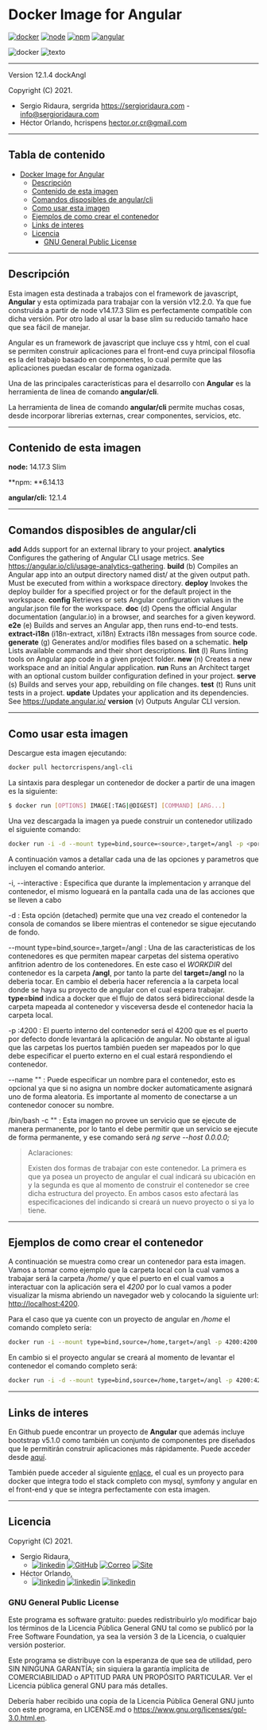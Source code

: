 # Docker Image for Angular

[![docker](https://img.shields.io/badge/Docker-19.03.8-informational?style=plastic&logo=docker)](https://www.docker.com/) [![node](https://img.shields.io/badge/Node-14.17.3:Slim-success?style=plastic&logo=node.js)](https://nodejs.org/es/) [![npm](https://img.shields.io/badge/npm-6.14.13-cb3837?style=plastic&logo=npm)](https://www.npmjs.com/)  [![angular](https://img.shields.io/badge/Angular/cli-12.1.4-cb3837?style=plastic&logo=AngularJS)](https://angular.io/cli)



![docker](img/docker.svg) ![texto](img/texto.svg)

------

Version 12.1.4 dockAngl

Copyright (C) 2021.

- Sergio Ridaura, sergrida
  https://sergioridaura.com - [info@sergioridaura.com](mailto:info@sergioridaura.com)
- Héctor Orlando, hcrispens
  [hector.or.cr@gmail.com](mailto:hector.or.cr@gmail.com)

------



## Tabla de contenido

- [Docker Image for Angular](#docker-image-for-angular)
  - [Descripción](#descripción)
  - [Contenido de esta imagen](#contenido-de-esta-imagen)
  - [Comandos disposibles de angular/cli](#comandos-disposibles-de-angularcli)
  - [Como usar esta imagen](#como-usar-esta-imagen)
  - [Ejemplos de como crear el contenedor](#ejemplos-de-como-crear-el-contenedor)
  - [Links de interes](#links-de-interes)
  - [Licencia](#licencia)
    - [GNU General Public License](#gnu-general-public-license)

------




## Descripción

Esta imagen esta destinada a trabajos con el framework de javascript, **Angular** y esta optimizada para trabajar con la versión v12.2.0. Ya que fue construida a partir de node v14.17.3 Slim es perfectamente compatible con dicha versión. Por otro lado al usar la base slim su reducido tamaño hace que sea fácil de manejar.

Angular es un framework de javascript que incluye css y html, con el cual se permiten construir aplicaciones para el front-end cuya principal filosofia es la del trabajo basado en componentes, lo cual permite que las aplicaciones puedan escalar de forma oganizada.

Una de las principales características para el desarrollo con **Angular** es la herramienta de linea de comando **angular/cli**.

La herramienta de linea de comando **angular/cli** permite muchas cosas, desde incorporar librerias externas, crear componentes, servicios, etc. 

------



## Contenido de esta imagen

**node:** 14.17.3 Slim

**npm: **6.14.13

**angular/cli:** 12.1.4

------



## Comandos disposibles de angular/cli

  **add** Adds support for an external library to your project.
  **analytics** Configures the gathering of Angular CLI usage metrics. See https://angular.io/cli/usage-analytics-gathering.
  **build** (b) Compiles an Angular app into an output directory named dist/ at the given output path. Must be executed from within a workspace directory.
  **deploy** Invokes the deploy builder for a specified project or for the default project in the workspace.
  **config** Retrieves or sets Angular configuration values in the angular.json file for the workspace.
  **doc** (d) Opens the official Angular documentation (angular.io) in a browser, and searches for a given keyword.
  **e2e** (e) Builds and serves an Angular app, then runs end-to-end tests.
  **extract-i18n** (i18n-extract, xi18n) Extracts i18n messages from source code.
  **generate** (g) Generates and/or modifies files based on a schematic.
  **help** Lists available commands and their short descriptions.
  **lint** (l) Runs linting tools on Angular app code in a given project folder.
  **new** (n) Creates a new workspace and an initial Angular application.
  **run** Runs an Architect target with an optional custom builder configuration defined in your project.
  **serve** (s) Builds and serves your app, rebuilding on file changes.
  **test** (t) Runs unit tests in a project.
  **update** Updates your application and its dependencies. See https://update.angular.io/
  **version** (v) Outputs Angular CLI version.

------



## Como usar esta imagen

Descargue esta imagen ejecutando:

```bash
docker pull hectorcrispens/angl-cli
```

La sintaxis para desplegar un contenedor de docker a partir de una imagen es la siguiente:

```bash
$ docker run [OPTIONS] IMAGE[:TAG|@DIGEST] [COMMAND] [ARG...]
```

Una vez descargada la imagen ya puede construir un contenedor utilizado el siguiente comando:

```bash
docker run -i -d --mount type=bind,source=<source>,target=/angl -p <port>:4200 --name "<name>" angl-cli /bin/bash -c "<command>";
```

A continuación vamos a detallar cada una de las opciones y parametros que incluyen el comando anterior.

-i, --interactive : Especifica que durante la implementacion y arranque del contenedor, el mismo logueará en la pantalla cada una de las acciones que se lleven a cabo

-d : Esta opción (detached) permite que una vez creado el contenedor la consola de comandos se libere mientras el contenedor se sigue ejecutando de fondo.

--mount type=bind,source=<source>,target=/angl : Una de las caracteristicas de los contenedores es que permiten mapear carpetas del sistema operativo anfitrion adentro de los contenedores. En este caso el *WORKDIR* del contenedor es la carpeta **/angl**, por tanto la parte del **target=/angl** no la deberia tocar. En cambio el <source> deberia hacer referencia a la carpeta local donde se haya su proyecto de angular con el cual espera trabajar. **type=bind** indica a docker que el flujo de datos será bidireccional desde la carpeta mapeada al contenedor y visceversa desde el contenedor hacia la carpeta local.

-p <port>:4200 :  El puerto interno del contenedor será el 4200 que es el puerto por defecto donde levantará la aplicación de angular. No obstante al igual que las carpetas los puertos también pueden ser mapeados por lo que debe especificar el puerto externo en el cual estará respondiendo el contenedor.

--name "<name>" : Puede especificar un nombre para el contenedor, esto es opcional ya que si no asigna un nombre docker automaticamente asignará uno de forma aleatoria. Es importante al momento de conectarse a un contenedor conocer su nombre.

/bin/bash -c "<command>" : Esta imagen no provee un servicio que se ejecute de manera permanente, por lo tanto el <command> debe permitir que un servicio se ejecute de forma permanente, y ese comando será *ng serve --host 0.0.0.0;*  

> Aclaraciones:
>
> Existen dos formas de trabajar con este contenedor. La primera es que ya posea un proyecto de angular el cual indicará su ubicación en <source> y la segunda es que al momento de construir el contenedor se cree dicha estructura del proyecto. En ambos casos esto afectará las especificaciones del <command> indicando si creará un nuevo proyecto o si ya lo tiene.

------



## Ejemplos de como crear el contenedor

A continuación se muestra como crear un contenedor para esta imagen. Vamos a tomar como ejemplo que la carpeta local con la cual vamos a trabajar será la carpeta */home/* y que el puerto en el cual vamos a interactuar con la aplicación sera el *4200* por lo cual vamos a poder visualizar la misma abriendo un navegador web y colocando la siguiente url: [http://localhost:4200](http://localhost:4200).

Para el caso que ya cuente con un proyecto de angular en */home* el comando completo sería:

```bash
docker run -i --mount type=bind,source=/home,target=/angl -p 4200:4200 --name "container_angl" angl /bin/bash -c "npm install && chmod 777 -R * && ng serve --host 0.0.0.0;";

```

 En cambio si el proyecto angular se creará al momento de levantar el contenedor el comando completo será:

```bash
docker run -i -d --mount type=bind,source=/home,target=/angl -p 4200:4200 --name "container_angl" angl /bin/bash -c "ng new angl --directory ./ && chmod 777 -R * && ng serve --host 0.0.0.0;";
```

------



## Links de interes

En Github puede encontrar un proyecto de **Angular** que además incluye bootstrap v5.1.0 como también un conjunto de componentes pre diseñados que le permitirán construir aplicaciones más rápidamente. Puede acceder desde [aquí](https://github.com/hectorcrispens/anglBtrp).

También puede acceder al siguiente [enlace](https://github.com/sergrida/dockMspa), el cual es un proyecto para docker que integra todo el stack completo con mysql, symfony y angular en el front-end y que se integra perfectamente con esta imagen.

------



## Licencia

Copyright (C) 2021.

- Sergio Ridaura,
  - [![linkedin](https://img.shields.io/badge/LinkedIn--0a66c2?style=social&logo=linkedin)](https://www.linkedin.com/in/sergio-ridaura/) [![GitHub](https://img.shields.io/badge/GitHub--0a66c2?style=social&logo=GitHub)](https://github.com/sergrida) [![Correo](https://img.shields.io/badge/Info-info@sergioridaura.com-0a66c2?style=social&logo=Mail.Ru)](mailto:info@sergioridaura.com) [![Site](https://img.shields.io/badge/Site-https://sergioridaura.com-ff7139?style=social&logo=FirefoxBrowser)](https://sergioridaura.com) 
- Héctor Orlando,
  - [![linkedin](https://img.shields.io/badge/LinkedIn--0a66c2?style=social&logo=linkedin)](https://www.linkedin.com/in/hector-orlando-25124a18a/) [![linkedin](https://img.shields.io/badge/GitHub--0a66c2?style=social&logo=GitHub)](https://github.com/hectorcrispens) [![linkedin](https://img.shields.io/badge/Gmail--0a66c2?style=social&logo=Gmail)](mailto:hector.or.cr@gmail.com)



### GNU General Public License

Este programa es software gratuito: puedes redistribuirlo y/o  modificar bajo los términos de la Licencia Pública General GNU tal como  se publicó por la Free Software Foundation, ya sea la versión 3 de la  Licencia, o cualquier versión posterior.

Este programa se distribuye con la esperanza de que sea de utilidad,  pero SIN NINGUNA GARANTÍA; sin siquiera la garantía implícita de  COMERCIABILIDAD o APTITUD PARA UN PROPÓSITO PARTICULAR. Ver el Licencia  pública general GNU para más detalles.

Debería haber recibido una copia de la Licencia Pública General GNU junto con este programa, en LICENSE.md o https://www.gnu.org/licenses/gpl-3.0.html.en.
